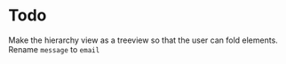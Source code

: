 # Todo

Make the hierarchy view as a treeview so that the user can fold elements.
Rename `message` to `email`
